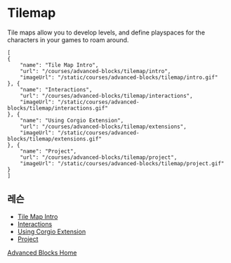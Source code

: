 # Tilemap

Tile maps allow you to develop levels, and define playspaces for the characters in your games to roam around.

```codecard
[
{
    "name": "Tile Map Intro",
    "url": "/courses/advanced-blocks/tilemap/intro",
    "imageUrl": "/static/courses/advanced-blocks/tilemap/intro.gif"
}, {
    "name": "Interactions",
    "url": "/courses/advanced-blocks/tilemap/interactions",
    "imageUrl": "/static/courses/advanced-blocks/tilemap/interactions.gif"
}, {
    "name": "Using Corgio Extension",
    "url": "/courses/advanced-blocks/tilemap/extensions",
    "imageUrl": "/static/courses/advanced-blocks/tilemap/extensions.gif"
}, {
    "name": "Project",
    "url": "/courses/advanced-blocks/tilemap/project",
    "imageUrl": "/static/courses/advanced-blocks/tilemap/project.gif"
}
]
```

## 레슨

* [Tile Map Intro](/courses/advanced-blocks/tilemap/intro)
* [Interactions](/courses/advanced-blocks/tilemap/interactions)
* [Using Corgio Extension](/courses/advanced-blocks/tilemap/extensions)
* [Project](/courses/advanced-blocks/tilemap/project)

[Advanced Blocks Home](/courses/advanced-blocks)